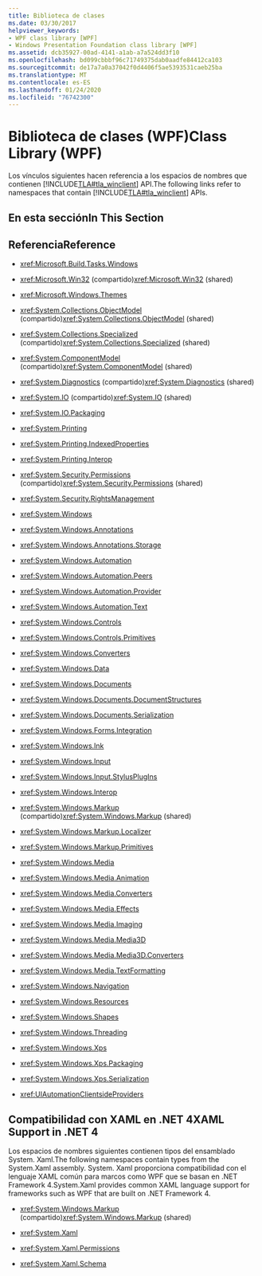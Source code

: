 ```yaml
---
title: Biblioteca de clases
ms.date: 03/30/2017
helpviewer_keywords:
- WPF class library [WPF]
- Windows Presentation Foundation class library [WPF]
ms.assetid: dcb35927-00ad-4141-a1ab-a7a524dd3f10
ms.openlocfilehash: bd099cbbbf96c71749375dab0aadfe84412ca103
ms.sourcegitcommit: de17a7a0a37042f0d4406f5ae5393531caeb25ba
ms.translationtype: MT
ms.contentlocale: es-ES
ms.lasthandoff: 01/24/2020
ms.locfileid: "76742300"
---
```

# <a name="class-library-wpf"></a><span data-ttu-id="156c1-102">Biblioteca de clases (WPF)</span><span class="sxs-lookup"><span data-stu-id="156c1-102">Class Library (WPF)</span></span>
<span data-ttu-id="156c1-103">Los vínculos siguientes hacen referencia a los espacios de nombres que contienen [!INCLUDE[TLA#tla_winclient](../../../includes/tlasharptla-winclient-md.md)] API.</span><span class="sxs-lookup"><span data-stu-id="156c1-103">The following links refer to namespaces that contain [!INCLUDE[TLA#tla_winclient](../../../includes/tlasharptla-winclient-md.md)] APIs.</span></span>  
  
## <a name="in-this-section"></a><span data-ttu-id="156c1-104">En esta sección</span><span class="sxs-lookup"><span data-stu-id="156c1-104">In This Section</span></span>  
  
## <a name="reference"></a><span data-ttu-id="156c1-105">Referencia</span><span class="sxs-lookup"><span data-stu-id="156c1-105">Reference</span></span>  
  
- <xref:Microsoft.Build.Tasks.Windows>  
  
- <span data-ttu-id="156c1-106"><xref:Microsoft.Win32> (compartido)</span><span class="sxs-lookup"><span data-stu-id="156c1-106"><xref:Microsoft.Win32> (shared)</span></span>  
  
- <xref:Microsoft.Windows.Themes>  
  
- <span data-ttu-id="156c1-107"><xref:System.Collections.ObjectModel> (compartido)</span><span class="sxs-lookup"><span data-stu-id="156c1-107"><xref:System.Collections.ObjectModel> (shared)</span></span>  
  
- <span data-ttu-id="156c1-108"><xref:System.Collections.Specialized> (compartido)</span><span class="sxs-lookup"><span data-stu-id="156c1-108"><xref:System.Collections.Specialized> (shared)</span></span>  
  
- <span data-ttu-id="156c1-109"><xref:System.ComponentModel> (compartido)</span><span class="sxs-lookup"><span data-stu-id="156c1-109"><xref:System.ComponentModel> (shared)</span></span>  
  
- <span data-ttu-id="156c1-110"><xref:System.Diagnostics> (compartido)</span><span class="sxs-lookup"><span data-stu-id="156c1-110"><xref:System.Diagnostics> (shared)</span></span>  
  
- <span data-ttu-id="156c1-111"><xref:System.IO> (compartido)</span><span class="sxs-lookup"><span data-stu-id="156c1-111"><xref:System.IO> (shared)</span></span>  
  
- <xref:System.IO.Packaging>  
  
- <xref:System.Printing>  
  
- <xref:System.Printing.IndexedProperties>  
  
- <xref:System.Printing.Interop>  
  
- <span data-ttu-id="156c1-112"><xref:System.Security.Permissions> (compartido)</span><span class="sxs-lookup"><span data-stu-id="156c1-112"><xref:System.Security.Permissions> (shared)</span></span>  
  
- <xref:System.Security.RightsManagement>  
  
- <xref:System.Windows>  
  
- <xref:System.Windows.Annotations>  
  
- <xref:System.Windows.Annotations.Storage>  
  
- <xref:System.Windows.Automation>  
  
- <xref:System.Windows.Automation.Peers>  
  
- <xref:System.Windows.Automation.Provider>  
  
- <xref:System.Windows.Automation.Text>  
  
- <xref:System.Windows.Controls>  
  
- <xref:System.Windows.Controls.Primitives>  
  
- <xref:System.Windows.Converters>  
  
- <xref:System.Windows.Data>  
  
- <xref:System.Windows.Documents>  
  
- <xref:System.Windows.Documents.DocumentStructures>  
  
- <xref:System.Windows.Documents.Serialization>  
  
- <xref:System.Windows.Forms.Integration>  
  
- <xref:System.Windows.Ink>  
  
- <xref:System.Windows.Input>  
  
- <xref:System.Windows.Input.StylusPlugIns>  
  
- <xref:System.Windows.Interop>  
  
- <span data-ttu-id="156c1-113"><xref:System.Windows.Markup> (compartido)</span><span class="sxs-lookup"><span data-stu-id="156c1-113"><xref:System.Windows.Markup> (shared)</span></span>  
  
- <xref:System.Windows.Markup.Localizer>  
  
- <xref:System.Windows.Markup.Primitives>  
  
- <xref:System.Windows.Media>  
  
- <xref:System.Windows.Media.Animation>  
  
- <xref:System.Windows.Media.Converters>  
  
- <xref:System.Windows.Media.Effects>  
  
- <xref:System.Windows.Media.Imaging>  
  
- <xref:System.Windows.Media.Media3D>  
  
- <xref:System.Windows.Media.Media3D.Converters>  
  
- <xref:System.Windows.Media.TextFormatting>  
  
- <xref:System.Windows.Navigation>  
  
- <xref:System.Windows.Resources>  
  
- <xref:System.Windows.Shapes>  
  
- <xref:System.Windows.Threading>  
  
- <xref:System.Windows.Xps>  
  
- <xref:System.Windows.Xps.Packaging>  
  
- <xref:System.Windows.Xps.Serialization>  
  
- <xref:UIAutomationClientsideProviders>  
  
## <a name="xaml-support-in-net-4"></a><span data-ttu-id="156c1-114">Compatibilidad con XAML en .NET 4</span><span class="sxs-lookup"><span data-stu-id="156c1-114">XAML Support in .NET 4</span></span>  
 <span data-ttu-id="156c1-115">Los espacios de nombres siguientes contienen tipos del ensamblado System. Xaml.</span><span class="sxs-lookup"><span data-stu-id="156c1-115">The following namespaces contain types from the System.Xaml assembly.</span></span> <span data-ttu-id="156c1-116">System. Xaml proporciona compatibilidad con el lenguaje XAML común para marcos como WPF que se basan en .NET Framework 4.</span><span class="sxs-lookup"><span data-stu-id="156c1-116">System.Xaml provides common XAML language support for frameworks such as WPF that are built on .NET Framework 4.</span></span>  
  
- <span data-ttu-id="156c1-117"><xref:System.Windows.Markup> (compartido)</span><span class="sxs-lookup"><span data-stu-id="156c1-117"><xref:System.Windows.Markup> (shared)</span></span>  
  
- <xref:System.Xaml>  
  
- <xref:System.Xaml.Permissions>  
  
- <xref:System.Xaml.Schema>
